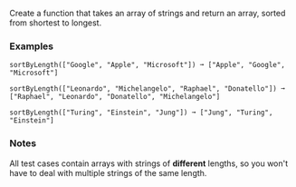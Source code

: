 
Create a function that takes an array of strings and return an array, sorted from shortest to longest.

### Examples

```
sortByLength(["Google", "Apple", "Microsoft"]) ➞ ["Apple", "Google", "Microsoft"]

sortByLength(["Leonardo", "Michelangelo", "Raphael", "Donatello"]) ➞ ["Raphael", "Leonardo", "Donatello", "Michelangelo"]

sortByLength(["Turing", "Einstein", "Jung"]) ➞ ["Jung", "Turing", "Einstein"]
```

### Notes

All test cases contain arrays with strings of **different** lengths, so you won't have to deal with multiple strings of the same length.
